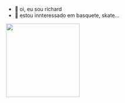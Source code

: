 - 👋 oi, eu sou richard
- 👀 estou innteressado em basquete, skate...

<img src="https://media.tenor.com/wybXwUOI7msAAAAC/epic-fail-basket-ball-fail.gif" width="200">
